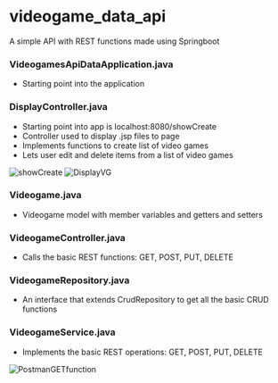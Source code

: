 # videogame_data_api
A simple API with REST functions made using Springboot

### VideogamesApiDataApplication.java
<ul><li>Starting point into the application</li></ul>

### DisplayController.java
<ul>
<li>Starting point into app is localhost:8080/showCreate
<li>Controller used to display .jsp files to page</li>
<li>Implements functions to create list of video games</li>
<li>Lets user edit and delete items from a list of video games</li>
</ul>

![showCreate](https://user-images.githubusercontent.com/14893642/70853591-92231100-1e75-11ea-9ed8-842c6ee91597.JPG)
![DisplayVG](https://user-images.githubusercontent.com/14893642/70853600-a404b400-1e75-11ea-9e55-eea55a9405e6.JPG)


### Videogame.java
<ul>
<li>Videogame model with member variables and getters and setters</li>
</ul>

### VideogameController.java
<ul>
<li>Calls the basic REST functions: GET, POST, PUT, DELETE</li>
</ul>

### VideogameRepository.java
<ul>
<li>An interface that extends CrudRepository to get all the basic CRUD functions</li>
</ul>

### VideogameService.java
<ul>
<li>Implements the basic REST operations: GET, POST, PUT, DELETE</li>
</ul>

![PostmanGETfunction](https://user-images.githubusercontent.com/14893642/70853472-17a5c180-1e74-11ea-9c31-f53be450b99c.JPG)
